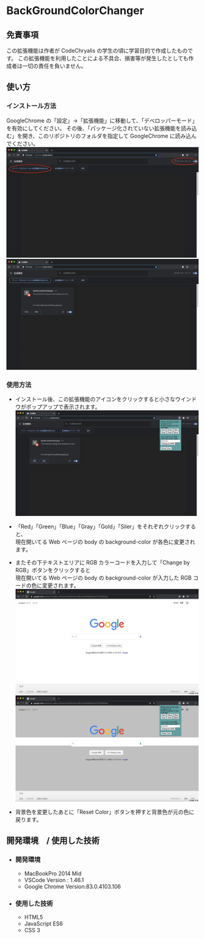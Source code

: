 # BackGroundColorChanger

## 免責事項

この拡張機能は作者が CodeChryalis の学生の頃に学習目的で作成したものです。
この拡張機能を利用したことによる不具合、損害等が発生したとしても作成者は一切の責任を負いません。

## 使い方

### インストール方法

GoogleChrome の「設定」→「拡張機能」に移動して、「デベロッパーモード」を有効にしてください。
その後、「パッケージ化されていない拡張機能を読み込む」を開き、このリポジトリのフォルダを指定して GoogleChrome に読み込んでください。
![](./screen_shot/screen_shot_01.png)
![](./screen_shot/screen_shot_02.png)

### 使用方法

- インストール後、この拡張機能のアイコンをクリックすると小さなウインドウがポップアップで表示されます。
  ![](./screen_shot/screen_shot_03.png)
- 「Red」「Green」「Blue」「Gray」「Gold」「Siler」をそれぞれクリックすると、<br>
  現在開いてる Web ページの body の background-color が各色に変更されます。
- またその下テキストエリアに RGB カラーコードを入力して「Change by RGB」ボタンをクリックすると<br>
  現在開いてる Web ページの body の background-color が入力した RGB コードの色に変更されます。
  ![](./screen_shot/screen_shot_04.png)
  ![](./screen_shot/screen_shot_05.png)

- 背景色を変更したあとに「Reset Color」ボタンを押すと背景色が元の色に戻ります。

## 開発環境　/ 使用した技術

- ### 開発環境

  - MacBookPro 2014 Mid
  - VSCode Version : 1.46.1
  - Google Chrome Version:83.0.4103.106

- ### 使用した技術
  - HTML5
  - JavaScript ES6
  - CSS 3
